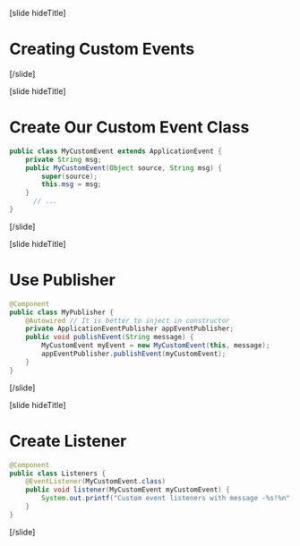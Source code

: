 [slide hideTitle]

# Creating Custom Events



[/slide]

[slide hideTitle]

# Create Our Custom Event Class

```java
public class MyCustomEvent extends ApplicationEvent {​
    private String msg;​
    public MyCustomEvent(Object source, String msg) {​
        super(source);​
        this.msg = msg;
    }​
      // ... 
}​
```

[/slide]

[slide hideTitle]

# Use Publisher

```java
@Component
public class MyPublisher {
    @Autowired // It is better to inject in constructor 
    private ApplicationEventPublisher appEventPublisher;
    public void publishEvent(String message) {
        MyCustomEvent myEvent = new MyCustomEvent(this, message);
        appEventPublisher.publishEvent(myCustomEvent);
    } 
}
```

[/slide]

[slide hideTitle]

# Create Listener

```java
@Component
public class Listeners {
    @EventListener(MyCustomEvent.class)
    public void listener(MyCustomEvent myCustomEvent) {
        System.out.printf("Custom event listeners with message -%s!%n", myCustomEvent.getMsg());
    }
}​
```

[/slide]